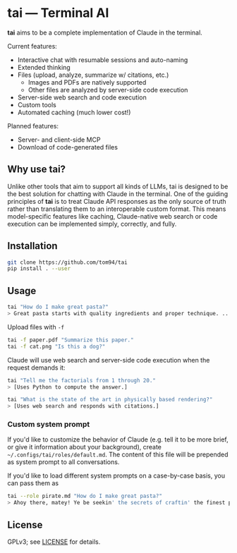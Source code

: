 # tai — Terminal AI

**tai** aims to be a complete implementation of Claude in the terminal.

Current features:
- Interactive chat with resumable sessions and auto-naming
- Extended thinking
- Files (upload, analyze, summarize w/ citations, etc.)
  - Images and PDFs are natively supported
  - Other files are analyzed by server-side code execution
- Server-side web search and code execution
- Custom tools
- Automated caching (much lower cost!)

Planned features:
- Server- and client-side MCP
- Download of code-generated files


## Why use tai?

Unlike other tools that aim to support all kinds of LLMs, tai is designed to be the best solution for chatting with Claude in the terminal.
One of the guiding principles of **tai** is to treat Claude API responses as the only source of truth rather than translating them to an interoperable custom format.
This means model-specific features like caching, Claude-native web search or code execution can be implemented simply, correctly, and fully.

## Installation

```bash
git clone https://github.com/tom94/tai
pip install . --user
```

## Usage

```bash
tai "How do I make great pasta?"
> Great pasta starts with quality ingredients and proper technique. ...
```

Upload files with `-f`
```bash
tai -f paper.pdf "Summarize this paper."
tai -f cat.png "Is this a dog?"
```

Claude will use web search and server-side code execution when the request demands it:
```bash
tai "Tell me the factorials from 1 through 20."
> [Uses Python to compute the answer.]

tai "What is the state of the art in physically based rendering?"
> [Uses web search and responds with citations.]
```

### Custom system prompt

If you'd like to customize the behavior of Claude (e.g. tell it to be more brief, or give it information about your background), create `~/.configs/tai/roles/default.md`.
The content of this file will be prepended as system prompt to all conversations.

If you'd like to load different system prompts on a case-by-case basis, you can pass them as
```bash
tai --role pirate.md "How do I make great pasta?"
> Ahoy there, matey! Ye be seekin' the secrets of craftin' the finest pasta this side of the Mediterranean, eh? ...
```

## License

GPLv3; see [LICENSE](LICENSE.txt) for details.
